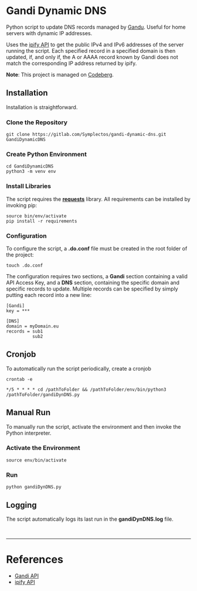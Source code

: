 # Gandi Dynamic DNS
Python script to update DNS records managed by [Gandu](https://gandi.net). Useful for home servers with dynamic IP addresses.

Uses the [ipify API](https://www.ipify.org/) to get the public IPv4 and IPv6 addresses of the server running the script.
Each specified record in a specified domain is then updated, if, and only if, the A or AAAA record known by Gandi does not match the corresponding IP address returned by ipify.

**Note**: This project is managed on [Codeberg](https://codeberg.org).

## Installation
Installation is straightforward.

### Clone the Repository
```
git clone https://gitlab.com/Symplectos/gandi-dynamic-dns.git GandiDynamicDNS
```

### Create Python Environment
```
cd GandiDynamicDNS
python3 -m venv env
```

### Install Libraries
The script requires the **[requests](https://2.python-requests.org/en/master/)** library. All requirements can be
installed by invoking pip:

```
source bin/env/activate
pip install -r requirements
```

### Configuration
To configure the script, a **.do.conf** file must be created in the root folder of the project:

```
touch .do.conf
```

The configuration requires two sections, a **Gandi** section containing a valid API Access Key,
and a **DNS** section, containing the specific domain and specific records to update. Multiple records can be specified
by simply putting each record into a new line:

```
[Gandi]
key = ***

[DNS]
domain = myDomain.eu
records = sub1
          sub2
```

## Cronjob
To automatically run the script periodically, create a cronjob
```
crontab -e
```

```
*/5 * * * * cd /pathToFolder && /pathToFolder/env/bin/python3 /pathToFolder/gandiDynDNS.py
```

## Manual Run
To manually run the script, activate the environment and then invoke the Python interpreter.

### Activate the Environment
```
source env/bin/activate
```

### Run
```
python gandiDynDNS.py
```

## Logging
The script automatically logs its last run in the **gandiDynDNS.log** file.

<br />

---

# References
* [Gandi API](https://api.gandi.net/docs/livedns/)
* [ipify API](https://www.ipify.org/)